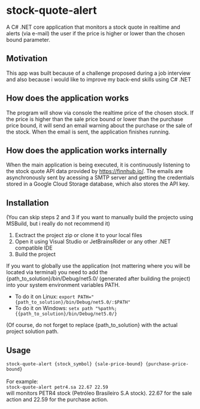 # stock-quote-alert
A C# .NET core application that monitors a stock quote in realtime and alerts (via e-mail) the user if the price is higher or lower than the chosen bound parameter.

## Motivation
This app was built because of a challenge proposed during a job interview and also because i would like to improve my back-end skills using C# .NET

## How does the application works
The program will show via console the realtime price of the chosen stock. If the price is higher than the sale price bound or lower than the purchase price bound, it will send an email warning about the purchase or the sale of the stock. When the email is sent, the application finishes running.

## How does the application works internally
When the main application is being executed, it is continuously listening to the stock quote API data provided by https://finnhub.io/. The emails are asynchronously sent by acessing a SMTP server and getting the credentials stored in a Google Cloud Storage database, which also stores the API key.

## Installation
(You can skip steps 2 and 3 if you want to manually build the projecto using MSBuild, but i really do not recommend it)
1. Exctract the project zip or clone it to your local files
2. Open it using Visual Studio or JetBrainsRider or any other .NET compatible IDE
3. Build the project

If you want to globally use the application (not mattering where you will be located via terminal) you need to add the {path_to_solution}/bin/Debug/net5.0/ (generated after building the project) into your system environment variables PATH.
- To do it on Linux: `export PATH="{path_to_solution}/bin/Debug/net5.0/:$PATH"`
- To do it on Windows: `setx path "%path%;{{path_to_solution}/bin/Debug/net5.0/}`

(Of course, do not forget to replace {path_to_solution} with the actual project solution path.

## Usage
`stock-quote-alert {stock_symbol} {sale-price-bound} {purchase-price-bound}`
<br/><br/>For example:<br/>`stock-quote-alert petr4.sa 22.67 22.59` <br/>will monitors PETR4 stock (Petróleo Brasileiro S.A stock). 22.67 for the sale action and 22.59 for the purchase action.
